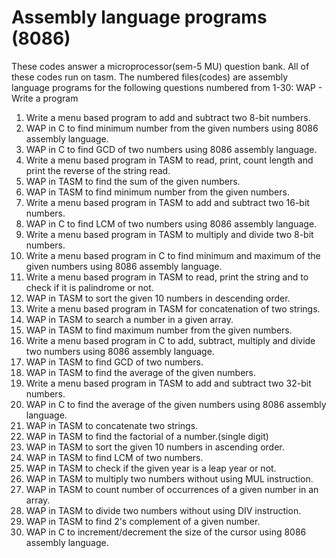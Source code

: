 # Assembly language programs (8086)
These codes answer a microprocessor(sem-5 MU) question bank. All of these codes run on tasm. The numbered files(codes) are assembly language programs for the following questions numbered from 1-30:
WAP - Write a program
1. Write a menu based program to add and subtract two 8-bit numbers.
2. WAP in C to find minimum number from the given numbers using 8086 assembly language.
3. WAP in C to find GCD of two numbers using 8086 assembly language.
4. Write a menu based program in TASM to read, print, count length and print the reverse of the string read.
5. WAP in TASM to find the sum of the given numbers.
6. WAP in TASM to find minimum number from the given numbers.
7. Write a menu based program in TASM to add and subtract two 16-bit numbers.
8. WAP in C to find LCM of two numbers using 8086 assembly language.
9. Write a menu based program in TASM to multiply and divide two 8-bit numbers.
10. Write a menu based program in C to find minimum and maximum of the given numbers using 8086 assembly language.
11. Write a menu based program in TASM to read, print the string and to check if it is palindrome or not.
12. WAP in TASM to sort the given 10 numbers in descending order.
13. Write a menu based program in TASM for concatenation of two strings.
14. WAP in TASM to search a number in a given array.
15. WAP in TASM to find maximum number from the given numbers.
16. Write a menu based program in C to add, subtract, multiply and divide two numbers using 8086 assembly language.
17. WAP in TASM to find GCD of two numbers.
18. WAP in TASM to find the average of the given numbers.
19. Write a menu based program in TASM to add and subtract two 32-bit numbers.
20. WAP in C to find the average of the given numbers using 8086 assembly language.
21. WAP in TASM to concatenate two strings.
22. WAP in TASM to find the factorial of a number.(single digit)
23. WAP in TASM to sort the given 10 numbers in ascending order.
24. WAP in TASM to find LCM of two numbers.
25. WAP in TASM to check if the given year is a leap year or not.
26. WAP in TASM to multiply two numbers without using MUL instruction.
27. WAP in TASM to count number of occurrences of a given number in an array.
28. WAP in TASM to divide two numbers without using DIV instruction.
29. WAP in TASM to find 2's complement of a given number.
30. WAP in C to increment/decrement the size of the cursor using 8086 assembly language.
